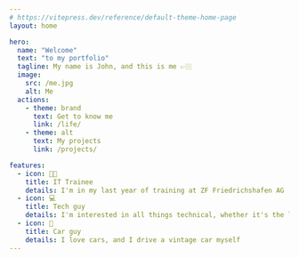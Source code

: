 ```yaml
---
# https://vitepress.dev/reference/default-theme-home-page
layout: home

hero:
  name: "Welcome"
  text: "to my portfolio"
  tagline: My name is John, and this is me 👉🏼
  image:
    src: /me.jpg
    alt: Me
  actions:
    - theme: brand
      text: Get to know me
      link: /life/
    - theme: alt
      text: My projects
      link: /projects/

features:
  - icon: 👨‍🎓
    title: IT Trainee
    details: I'm in my last year of training at ZF Friedrichshafen AG
  - icon: 💻
    title: Tech guy
    details: I'm interested in all things technical, whether it's the latest stuff or old school
  - icon: 🚗
    title: Car guy
    details: I love cars, and I drive a vintage car myself
---
```

